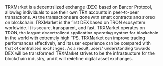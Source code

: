 TRXMarket is a decentralized exchange (DEX) based on Bancor Protocol, allowing individuals to use their own TRX accounts in peer-to-peer transactions. All the transactions are done with smart contracts and stored on blockchain.
TRXMarket is the first DEX based on TRON ecosystem worldwide. It is secure, transparent, and fast. TRXMarket operates on TRON, the largest decentralized application operating system for blockchain in the world with extremely high TPS. TRXMarket can improve trading performances effectively, and its user experience can be compared with that of centralized exchanges. As a result, users’ understanding towards DEX will be transformed. TRXMarket strives to be the infrastructure for the blockchain industry, and it will redefine digital asset exchanges.
